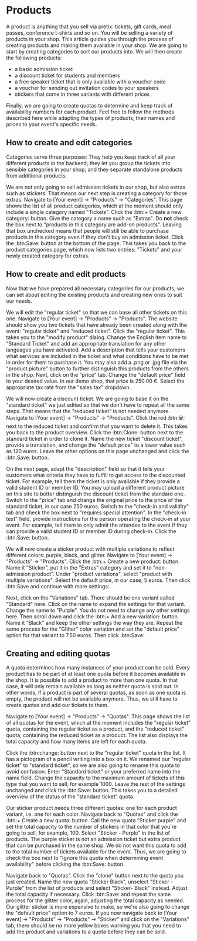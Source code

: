# Products

A product is anything that you sell via pretix: tickets, gift cards, meal passes, conference t-shirts and so on. You will be selling a variety of products in your shop. This article guides you through the process of creating products and making them available in your shop. We are going to start by creating categories to sort our products into. We will then create the following products: 

 - a basic admission ticket 
 - a discount ticket for students and members
 - a free speaker ticket that is only available with a voucher code 
 - a voucher for sending out invitation codes to your speakers 
 - stickers that come in three variants with different prices 

Finally, we are going to create quotas to determine and keep track of availability numbers for each product. Feel free to follow the methods described here while adapting the types of products, their names and prices to your event's specific needs. 

## How to create and edit categories

Categories serve three purposes: They help you keep track of all your different products in the backend; they let you group the tickets into sensible categories in your shop; and they separate standalone products from additional products. 

We are not only going to sell admission tickets in our shop, but also extras such as stickers. That means our next step is creating a category for those extras. Navigate to [Your event] → "Products" → "Categories". This page shows the list of all product categories, which at the moment should only include a single category named "Tickets". Click the :btn:+ Create a new category: button. Give the category a name such as "Extras". Do __not__ check the box next to "products in this category are add-on products". Leaving that box unchecked means that people will still be able to purchase products in this category even if they don't buy an admission ticket.  Click the :btn:Save: button at the bottom of the page. This takes you back to the product categories page, which now lists two entries: "Tickets" and your newly created category for extras. 

## How to create and edit products

Now that we have prepared all necessary categories for our products, we can set about editing the existing products and creating new ones to suit our needs. 

We will edit the "regular ticket" so that we can base all other tickets on this one. Navigate to [Your event] → "Products" → "Products". The website should show you two tickets that have already been created along with the event: "regular ticket" and "reduced ticket". Click the "regular ticket". This takes you to the "modify product" dialog. Change the English item name to "Standard Ticket" and add an appropriate translation for any other languages you have activated. Add a description that tells your customers what services are included in the ticket and what conditions have to be met in order for them to purchase it. You may also add a .png or .jpg file via the "product picture" button to further distinguish this products from the others in the shop. Next, click on the "price" tab. Change the "default price" field to your desired value. In our demo shop, that price is 250.00 €. Select the appropriate tax rate from the "sales tax" dropdown. 

We will now create a discount ticket. We are going to base it on the "standard ticket" we just edited so that we don't have to repeat all the same steps. That means that the "reduced ticket" is not needed anymore. Navigate to [Your event] → "Products" → "Products". Click the red :btn:🗑: next to the reduced ticket and confirm that you want to delete it. This takes you back to the product overview. Click the :btn:Clone: button next to the standard ticket in order to clone it. Name the new ticket "discount ticket", provide a translation, and change the "default price" to a lower value such as 120 euros. Leave the other options on this page unchanged and click the :btn:Save: button. 

On the next page, adapt the "description" field so that it tells your customers what criteria they have to fulfill to get access to the discounted ticket. For example, tell them the ticket is only available if they provide a valid student ID or member ID. You may upload a different product picture on this site to better distinguish the discount ticket from the standard one. Switch to the "price" tab and change the original price to the price of the standard ticket, in our case 250 euros. Switch to the "check-in and validity" tab and check the box next to "requires special attention". In the "check-in text" field, provide instructions for the person operating the check-in at your event. For example, tell them to only admit the attendee to the event if they can provide a valid student ID or member ID during check-in. Click the :btn:Save: button. 

We will now create a sticker product with multiple variations to reflect different colors: purple, black, and glitter. Navigate to [Your event] → "Products" → "Products". Click the :btn:+ Create a new product: button. Name it "Sticker", put it in the "Extras" category and set it to "non-admission product". Under "product variations", select "product with multiple variations". Select the default price, in our case, 5 euros. Then click :btn:Save and continue with more settings:. 

Next, click on the "Variations" tab. There should be one variant called "Standard" here. Click on the name to expand the settings for that variant. Change the name to "Purple". You do not need to change any other settings here. Then scroll down and click the :btn:+ Add a new variation: button. Name it "Black" and keep the other settings the way they are. Repeat the same process for the "Glitter" color variation and set the "default price" option for that variant to 7.50 euros. Then click :btn:Save:. 

## Creating and editing quotas 

A quota determines how many instances of your product can be sold. Every product has to be part of at least one quota before it becomes available in the shop. It is possible to add a product to more than one quota. In that case, it will only remain available as long as neither quota is sold out. In other words, if a product is part of several quotas, as soon as one quota is empty, the product will not be available anymore. Thus, we still have to create quotas and add our tickets to them. 

Navigate to [Your event] → "Products" → "Quotas". This page shows the list of all quotas for the event, which at the moment includes the "regular ticket" quota, containing the regular ticket as a product, and the "reduced ticket" quota, containing the reduced ticket as a product. The list also displays the total capacity and how many items are left for each quota. 

Click the :btn:change: button next to the "regular ticket" quota in the list. It has a pictogram of a pencil writing into a box on it. We renamed our "regular ticket" to "standard ticket", so we are also going to rename this quota to avoid confusion. Enter "Standard ticket" or your preferred name into the name field. Change the capacity to the maximum amount of tickets of this type that you want to sell, for example 1000. Leave the rest of the settings unchanged and click the :btn:Save: button. This takes you to a detailed overview of the status of the "standard ticket" quota. 

Our sticker product needs three different quotas: one for each product variant, i.e. one for each color. Navigate back to "Quotas" and click the :btn:+ Create a new quota: button. Call the new quota "Sticker purple" and set the total capacity to the number of stickers in that color that you're going to sell, for example, 100. Select "Sticker - Purple" in the list of products. The purple sticker is not an admission ticket but extra product that can be purchased in the same shop. We do not want this quota to add to the total number of tickets available for the event. Thus, we are going to check the box next to "Ignore this quota when determining event availability" before clicking the :btn:Save: button. 

Navigate back to "Quotas". Click the "clone" button next to the quota you just created. Name the new quota "Sticker Black", unselect "Sticker - Purple" from the list of products and select "Sticker- Black" instead. Adjust the total capacity if necessary. Click :btn:Save: and repeat the same process for the glitter color, again, adjusting the total capacity as needed. Our glitter sticker is more expensive to make, so we're also going to change the "default price" option to 7 euros. If you now navigate back to [Your event] → "Products" → "Products" → "Sticker" and click on the "Variations" tab, there should be no more yellow boxes warning you that you need to add the product and variations to a quota before they can be sold. 